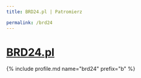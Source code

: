 ```yaml
---
title: BRD24.pl | Patromierz

permalink: /brd24
---
```


# [BRD24.pl](https://patronite.pl/brd24)

{% include profile.md name="brd24" prefix="b" %}
